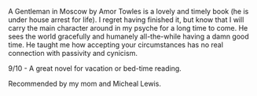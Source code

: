 A Gentleman in Moscow by Amor Towles is a lovely and timely book (he is under house arrest for life). I regret having finished it, but know that I will carry the main character around in my psyche for a long time to come. He sees the world gracefully and humanely all-the-while having a damn good time. He taught me how accepting your circumstances has no real connection with passivity and cynicism.

9/10 - A great novel for vacation or bed-time reading. 

Recommended by my mom and Micheal Lewis. 